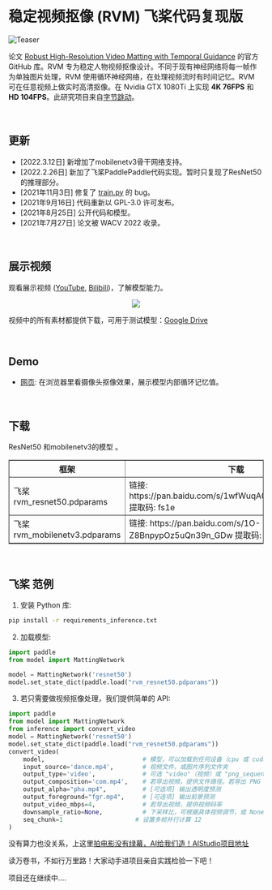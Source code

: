 # 稳定视频抠像 (RVM) 飞桨代码复现版

![Teaser](/documentation/image/teaser.gif)



论文 [Robust High-Resolution Video Matting with Temporal Guidance](https://peterl1n.github.io/RobustVideoMatting/) 的官方 GitHub 库。RVM 专为稳定人物视频抠像设计。不同于现有神经网络将每一帧作为单独图片处理，RVM 使用循环神经网络，在处理视频流时有时间记忆。RVM 可在任意视频上做实时高清抠像。在 Nvidia GTX 1080Ti 上实现 **4K 76FPS** 和 **HD 104FPS**。此研究项目来自[字节跳动](https://www.bytedance.com/)。

<br>

## 更新
* [2022.3.12日] 新增加了mobilenetv3骨干网络支持。
* [2022.2.26日] 新加了飞桨PaddlePaddle代码实现。暂时只复现了ResNet50的推理部分。
* [2021年11月3日] 修复了 [train.py](https://github.com/PeterL1n/RobustVideoMatting/commit/48effc91576a9e0e7a8519f3da687c0d3522045f) 的 bug。
* [2021年9月16日] 代码重新以 GPL-3.0 许可发布。
* [2021年8月25日] 公开代码和模型。
* [2021年7月27日] 论文被 WACV 2022 收录。

<br>

## 展示视频
观看展示视频 ([YouTube](https://youtu.be/Jvzltozpbpk), [Bilibili](https://www.bilibili.com/video/BV1Z3411B7g7/))，了解模型能力。
<p align="center">
    <a href="https://youtu.be/Jvzltozpbpk">
        <img src="documentation/image/showreel.gif">
    </a>
</p>

视频中的所有素材都提供下载，可用于测试模型：[Google Drive](https://drive.google.com/drive/folders/1VFnWwuu-YXDKG-N6vcjK_nL7YZMFapMU?usp=sharing)

<br>


## Demo
* [网页](https://peterl1n.github.io/RobustVideoMatting/#/demo): 在浏览器里看摄像头抠像效果，展示模型内部循环记忆值。


<br>

## 下载
ResNet50 和mobilenetv3的模型 。


<table border="1">
  <tr>
    <th>框架</th>
    <th>下载</th>
  </tr>
  <tr>
    <td>飞桨rvm_resnet50.pdparams</td>
    <td>链接: https://pan.baidu.com/s/1wfWuqA04gnPiJ4EXF4FpWw 提取码: fs1e</td>
  </tr>
    <tr>
    <td>飞桨rvm_mobilenetv3.pdparams</td>
    <td>链接: https://pan.baidu.com/s/1O-Z8BnpypOz5uQn39n_GDw 提取码: q3af</td>
  </tr>
  

</table>

<br>

## 飞桨 范例

1. 安装 Python 库:
```sh
pip install -r requirements_inference.txt
```

2. 加载模型:

```python
import paddle
from model import MattingNetwork

model = MattingNetwork('resnet50') 
model.set_state_dict(paddle.load("rvm_resnet50.pdparams"))
```

3. 若只需要做视频抠像处理，我们提供简单的 API:

```python
import paddle
from model import MattingNetwork
from inference import convert_video
model = MattingNetwork('resnet50') 
model.set_state_dict(paddle.load("rvm_resnet50.pdparams"))
convert_video(
    model,                           # 模型，可以加载到任何设备（cpu 或 cuda）
    input_source='dance.mp4',        # 视频文件，或图片序列文件夹
    output_type='video',             # 可选 "video"（视频）或 "png_sequence"（PNG 序列）
    output_composition='com.mp4',    # 若导出视频，提供文件路径。若导出 PNG 序列，提供文件夹路径
    output_alpha="pha.mp4",          # [可选项] 输出透明度预测
    output_foreground="fgr.mp4",     # [可选项] 输出前景预测
    output_video_mbps=4,             # 若导出视频，提供视频码率
    downsample_ratio=None,           # 下采样比，可根据具体视频调节，或 None 选择自动
    seq_chunk=1                    # 设置多帧并行计算 12
)
```

没有算力也没关系，上这里[拍电影没有绿幕，AI给我们造！AIStudio项目地址](https://aistudio.baidu.com/aistudio/projectdetail/3513358)

读万卷书，不如行万里路！大家动手进项目亲自实践检验一下吧！


项目还在继续中....

